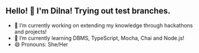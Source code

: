 ## Hello! 👋 I'm Dilna! Trying out test branches.

- 🔭 I’m currently working on extending my knowledge through hackathons and projects!
- 🌱 I’m currently learning DBMS, TypeScript, Mocha, Chai and Node.js!
- 😄 Pronouns: She/Her

<!--
**dilnadavi/dilnadavi** is a ✨ _special_ ✨ repository because its `README.md` (this file) appears on your GitHub profile.

Here are some ideas to get you started:

- 🔭 I’m currently working on extending my knowledge through hackathons and projects!
- 🌱 I’m currently learning DBMS, TypeScript, Mocha, Chai and Node.js!
- 😄 Pronouns: She/Her
- ⚡ Fun fact: ...
-->
